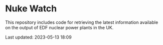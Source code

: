# Nuke Watch

This repository includes code for retrieving the latest information available on the output of EDF nuclear power plants in the UK.

Last updated: 2023-05-13 18:09